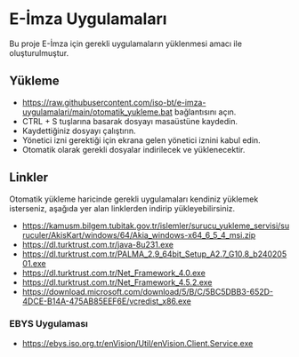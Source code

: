 # E-İmza Uygulamaları

Bu proje E-İmza için gerekli uygulamaların yüklenmesi amacı ile oluşturulmuştur.

## Yükleme

- https://raw.githubusercontent.com/iso-bt/e-imza-uygulamalari/main/otomatik_yukleme.bat bağlantısını açın.
- CTRL + S tuşlarına basarak dosyayı masaüstüne kaydedin.
- Kaydettiğiniz dosyayı çalıştırın.
- Yönetici izni gerektiği için ekrana gelen yönetici iznini kabul edin.
- Otomatik olarak gerekli dosyalar indirilecek ve yüklenecektir.

  
## Linkler

Otomatik yükleme haricinde gerekli uygulamaları kendiniz yüklemek isterseniz, aşağıda yer alan linklerden indirip yükleyebilirsiniz.

- https://kamusm.bilgem.tubitak.gov.tr/islemler/surucu_yukleme_servisi/suruculer/AkisKart/windows/64/Akia_windows-x64_6_5_4_msi.zip
- https://dl.turktrust.com.tr/java-8u231.exe
- https://dl.turktrust.com.tr/PALMA_2.9_64bit_Setup_A2.7_G10.8_b24020501.exe
- https://dl.turktrust.com.tr/Net_Framework_4.0.exe
- https://dl.turktrust.com.tr/Net_Framework_4.5.2.exe
- https://download.microsoft.com/download/5/B/C/5BC5DBB3-652D-4DCE-B14A-475AB85EEF6E/vcredist_x86.exe

### EBYS Uygulaması
- https://ebys.iso.org.tr/enVision/Util/enVision.Client.Service.exe
